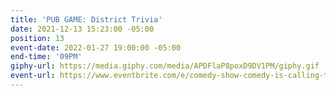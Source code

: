 ```yaml
---
title: 'PUB GAME: District Trivia'
date: 2021-12-13 15:23:00 -05:00
position: 13
event-date: 2022-01-27 19:00:00 -05:00
end-time: '09PM'
giphy-url: https://media.giphy.com/media/APDFlaP8poxD9DV1PM/giphy.gif
event-url: https://www.eventbrite.com/e/comedy-show-comedy-is-calling-tickets-227259397977
---
```


